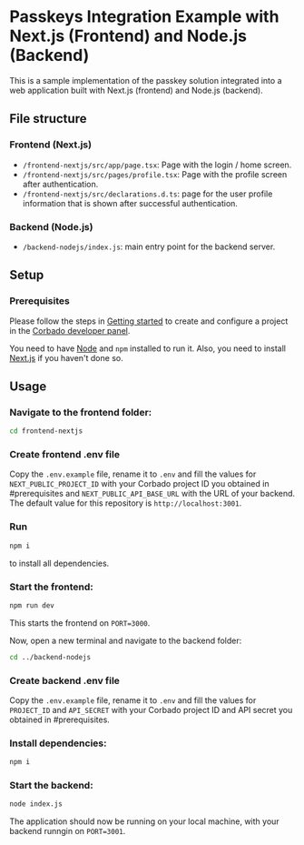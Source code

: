 # Passkeys Integration Example with Next.js (Frontend) and Node.js (Backend)

This is a sample implementation of the passkey solution integrated into a web application built with Next.js (frontend)
and Node.js (backend).

## File structure

### Frontend (Next.js)

- `/frontend-nextjs/src/app/page.tsx`: Page with the login / home screen.
- `/frontend-nextjs/src/pages/profile.tsx`: Page with the profile screen after authentication.
- `/frontend-nextjs/src/declarations.d.ts`: page for the user profile information that is shown after successful authentication.

### Backend (Node.js)

- `/backend-nodejs/index.js`: main entry point for the backend server.

## Setup

### Prerequisites

Please follow the steps in [Getting started](https://docs.corbado.com/overview/getting-started) to create and configure
a project in the [Corbado developer panel](https://app.corbado.com/signin#register).

You need to have [Node](https://nodejs.org/en/download) and `npm` installed to run it. Also, you need to
install [Next.js](https://nextjs.org/learn/basics/create-nextjs-app) if you haven't done so.

## Usage


### Navigate to the frontend folder:

```bash
cd frontend-nextjs
```

### Create frontend .env file
Copy the `.env.example` file, rename it to `.env` and fill the values for `NEXT_PUBLIC_PROJECT_ID` with your Corbado project ID you obtained in #prerequisites and `NEXT_PUBLIC_API_BASE_URL` with the URL of your backend. The default value for this repository is `http://localhost:3001`.

### Run

```bash
npm i
```

to install  all dependencies.

### Start the frontend:
```bash
npm run dev
```
This starts the frontend on `PORT=3000`.

Now, open a new terminal and navigate to the backend folder:

```bash
cd ../backend-nodejs
```

### Create backend .env file
Copy the `.env.example` file, rename it to `.env` and fill the values for `PROJECT_ID` and `API_SECRET` with your Corbado project ID and API secret you obtained in #prerequisites.

### Install dependencies:

```bash
npm i
```

### Start the backend:

```bash
node index.js
```

The application should now be running on your local machine, with your backend runngin on `PORT=3001`.
